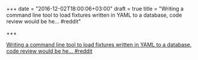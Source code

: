 +++
date = "2016-12-02T18:00:06+03:00"
draft = true
title = "Writing a command line tool to load fixtures written in YAML to a database, code review would be he…  #reddit"

+++

<p><a href="https://t.co/dfC8flSoZs">Writing a command line tool to load fixtures written in YAML to a database, code review would be he…  #reddit</a></p>

